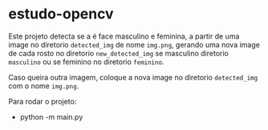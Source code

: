 # estudo-opencv

Este projeto detecta se a é face masculino e feminina, a partir de uma image no diretorio `detected_img` de nome `img.png`, gerando uma nova image de cada rosto no diretorio `new_detected_img` se masculino diretorio `masculino` ou se feminino no diretorio `feminino`.

Caso queira outra imagem, coloque a nova image no diretorio `detected_img` com o nome `img.png`.

Para rodar o projeto:
 - python -m main.py
